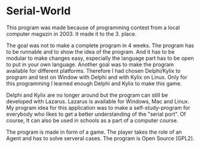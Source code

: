 Serial-World
============

This program was made because of programming contest from a local computer magazin in 2003.
It made it to the 3. place.

The goal was not to make a complete program in 4 weeks. 
The program has to be runnable and to show the idea of the program. 
And it has to be modular to make changes easy, especially the language part has to be open to put in your own language. 
Another goal was to make the program available for different platforms. 
Therefore I had chosen Delphi/Kylix to program and test on Window with Delphi and with Kylix on Linux. 
Only for this programming I learned enough Delphi and Kylix to make this game.

Delphi and Kylix are no longer around but the program can still be developed with Lazarus. 
Lazarus is available for Windows, Mac and Linux.
My program idea for this application was to make a self-study-program for everybody who likes to get 
a better understanding of the "serial port". Of course, It can also be used in schools as a part of a computer course.

The program is made in form of a game. The player takes the role of an Agent and has to solve serveral cases. 
The program is Open Source (GPL2). 
